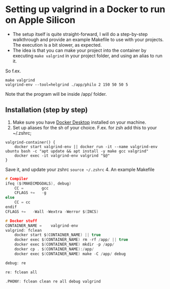 # Setting up valgrind in a Docker to run on Apple Silicon

- The setup itself is quite straight-forward, I will do a step-by-step walkthrough and provide an example Makefile to use with your projects. The execution is a bit slower, as expected.
- The idea is that you can make your project into the container by executing `make valgrind` in your project folder, and using an alias to run it.

So f.ex.
```
make valgrind
valgrind-env --tool=helgrind ./app/philo 2 150 50 50 5
```
Note that the program will be inside /app/ folder.

## Installation (step by step)

1. Make sure you have [Docker Desktop](https://www.docker.com/products/docker-desktop/) installed on your machine.
2. Set up aliases for the sh of your choice. F.ex. for zsh add this to your ~/.zshrc;
```
valgrind-container() {
	docker start valgrind-env || docker run -it --name valgrind-env ubuntu bash -c "apt update && apt install -y make gcc valgrind"
	docker exec -it valgrind-env valgrind "$@"
}
```
Save it, and update your zshrc `source ~/.zshrc`
4. An example Makefile
```c
# Compiler
ifeq ($(MAKECMDGOALS), debug)
	CC = 		gcc
	CFLAGS += 	-g
else
	CC = cc
endif
CFLAGS += 	-Wall -Wextra -Werror $(INCS)

# Docker stuff
CONTAINER_NAME =	valgrind-env
valgrind: fclean
	docker start $(CONTAINER_NAME) || true
	docker exec $(CONTAINER_NAME) rm -rf /app/ || true
	docker exec $(CONTAINER_NAME) mkdir -p /app/
	docker cp . $(CONTAINER_NAME):/app/
	docker exec $(CONTAINER_NAME) make -C /app/ debug

debug: re

re: fclean all

.PHONY: fclean clean re all debug valgrind
```
